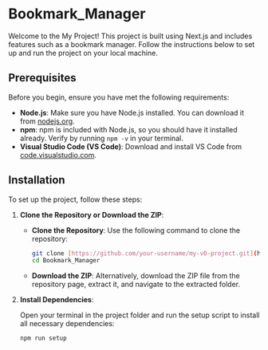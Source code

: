 # Bookmark_Manager

Welcome to the My Project! This project is built using Next.js and includes features such as a bookmark manager. Follow the instructions below to set up and run the project on your local machine.

## Prerequisites

Before you begin, ensure you have met the following requirements:

- **Node.js**: Make sure you have Node.js installed. You can download it from [nodejs.org](https://nodejs.org/).
- **npm**: npm is included with Node.js, so you should have it installed already. Verify by running `npm -v` in your terminal.
- **Visual Studio Code (VS Code)**: Download and install VS Code from [code.visualstudio.com](https://code.visualstudio.com/).

## Installation

To set up the project, follow these steps:

1. **Clone the Repository or Download the ZIP**:

   - **Clone the Repository**: Use the following command to clone the repository:

     ```bash
     git clone [https://github.com/your-username/my-v0-project.git](https://github.com/tanuj179/Bookmark_Manager.git)
     cd Bookmark_Manager
     ```

   - **Download the ZIP**: Alternatively, download the ZIP file from the repository page, extract it, and navigate to the extracted folder.

2. **Install Dependencies**:

   Open your terminal in the project folder and run the setup script to install all necessary dependencies:

   ```bash
   npm run setup
